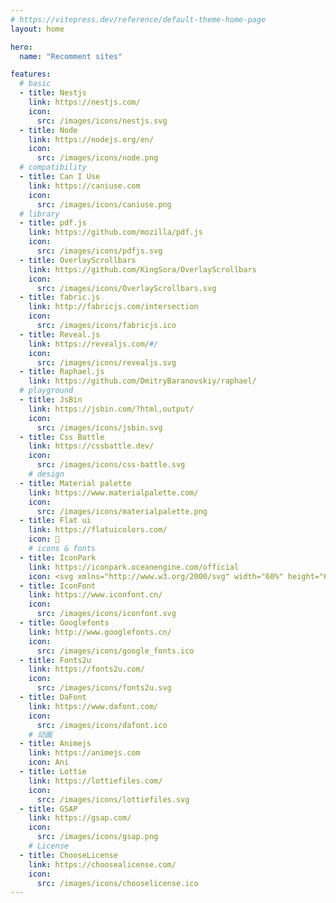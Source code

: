 ```yaml
---
# https://vitepress.dev/reference/default-theme-home-page
layout: home

hero:
  name: "Recomment sites"

features:
  # basic
  - title: Nestjs
    link: https://nestjs.com/
    icon:
      src: /images/icons/nestjs.svg
  - title: Node
    link: https://nodejs.org/en/
    icon:
      src: /images/icons/node.png
  # compatibility
  - title: Can I Use
    link: https://caniuse.com
    icon:
      src: /images/icons/caniuse.png
  # library
  - title: pdf.js
    link: https://github.com/mozilla/pdf.js
    icon:
      src: /images/icons/pdfjs.svg
  - title: OverlayScrollbars
    link: https://github.com/KingSora/OverlayScrollbars
    icon:
      src: /images/icons/OverlayScrollbars.svg
  - title: fabric.js
    link: http://fabricjs.com/intersection
    icon:
      src: /images/icons/fabricjs.ico
  - title: Reveal.js
    link: https://revealjs.com/#/
    icon:
      src: /images/icons/revealjs.svg
  - title: Raphael.js
    link: https://github.com/DmitryBaranovskiy/raphael/
  # playground
  - title: JsBin
    link: https://jsbin.com/?html,output/
    icon: 
      src: /images/icons/jsbin.svg
  - title: Css Battle
    link: https://cssbattle.dev/
    icon: 
      src: /images/icons/css-battle.svg
    # design
  - title: Material palette
    link: https://www.materialpalette.com/
    icon: 
      src: /images/icons/materialpalette.png
  - title: Flat ui
    link: https://flatuicolors.com/
    icon: 🎨
    # icons & fonts
  - title: IconPark
    link: https://iconpark.oceanengine.com/official
    icon: <svg xmlns="http://www.w3.org/2000/svg" width="60%" height="60%" viewBox="0 0 100 100" fill="none"><path d="M4 89.26L29.45 77.39V10L4 21.86V89.26Z" fill="#067C5A"/><path d="M37.57 89.26L63.02 77.39V10L37.57 21.86V89.26Z" fill="#08DFAD"/><path d="M71.14 59.56L96.59 47.69V10L71.14 21.86V59.56Z" fill="#08DFAD"/></svg>
  - title: IconFont
    link: https://www.iconfont.cn/
    icon:
      src: /images/icons/iconfont.svg
  - title: Googlefonts
    link: http://www.googlefonts.cn/
    icon:
      src: /images/icons/google_fonts.ico
  - title: Fonts2u
    link: https://fonts2u.com/
    icon:
      src: /images/icons/fonts2u.svg
  - title: DaFont
    link: https://www.dafont.com/
    icon:
      src: /images/icons/dafont.ico
    # 动画
  - title: Animejs
    link: https://animejs.com
    icon: Ani
  - title: Lottie
    link: https://lottiefiles.com/
    icon:
      src: /images/icons/lottiefiles.svg
  - title: GSAP
    link: https://gsap.com/
    icon:
      src: /images/icons/gsap.png
    # License
  - title: ChooseLicense
    link: https://choosealicense.com/
    icon:
      src: /images/icons/chooselicense.ico
---
```

